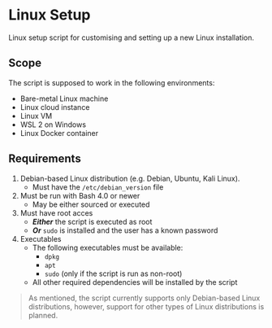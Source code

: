 # Linux Setup

Linux setup script for customising and setting up a new Linux installation.

## Scope

The script is supposed to work in the following environments:

- Bare-metal Linux machine
- Linux cloud instance
- Linux VM
- WSL 2 on Windows
- Linux Docker container

## Requirements

1. Debian-based Linux distribution (e.g. Debian, Ubuntu, Kali Linux).
   - Must have the `/etc/debian_version` file
1. Must be run with Bash 4.0 or newer
   - May be either sourced or executed
1. Must have root acces
   - _**Either**_ the script is executed as root
   - _**Or**_ `sudo` is installed and the user has a known password
1. Executables
   - The following executables must be available:
     - `dpkg`
     - `apt`
     - `sudo` (only if the script is run as non-root)
   - All other required dependencies will be installed by the script

> As mentioned, the script currently supports only Debian-based Linux distributions, however, support for other types of Linux distributions is planned.
